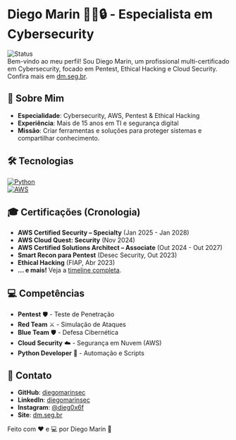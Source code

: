 # Diego Marin 👨‍💻🔒 - Especialista em Cybersecurity

![Status](https://img.shields.io/badge/Status-Ativo-green)  
Bem-vindo ao meu perfil! Sou Diego Marin, um profissional multi-certificado em Cybersecurity, focado em Pentest, Ethical Hacking e Cloud Security. Confira mais em [dm.seg.br](https://dm.seg.br).

## 🚀 Sobre Mim
- **Especialidade**: Cybersecurity, AWS, Pentest & Ethical Hacking  
- **Experiência**: Mais de 15 anos em TI e segurança digital  
- **Missão**: Criar ferramentas e soluções para proteger sistemas e compartilhar conhecimento.

## 🛠️ Tecnologias
[![Python](https://img.shields.io/badge/Python-3670A0?style=for-the-badge&logo=python&logoColor=ffdd54)](https://www.python.org/)  
[![AWS](https://img.shields.io/badge/AWS-FF9900?style=for-the-badge&logo=amazon-aws&logoColor=white)](https://aws.amazon.com/)  

## 🎓 Certificações (Cronologia)
- **AWS Certified Security – Specialty** (Jan 2025 - Jan 2028)  
- **AWS Cloud Quest: Security** (Nov 2024)  
- **AWS Certified Solutions Architect – Associate** (Out 2024 - Out 2027)  
- **Smart Recon para Pentest** (Desec Security, Out 2023)  
- **Ethical Hacking** (FIAP, Abr 2023)  
- **... e mais!** Veja a [timeline completa](https://dm.seg.br#certificacoes).

## 💻 Competências
- **Pentest** 🛡️ - Teste de Penetração  
- **Red Team** ⚔️ - Simulação de Ataques  
- **Blue Team** 🛡️ - Defesa Cibernética  
- **Cloud Security** ☁️ - Segurança em Nuvem (AWS)  
- **Python Developer** 🐍 - Automação e Scripts  

## 📧 Contato
- **GitHub**: [diegomarinsec](https://github.com/diegomarinsec)  
- **LinkedIn**: [diegomarinsec](https://www.linkedin.com/in/diegomarinsec/)  
- **Instagram**: [@dieg0x6f](https://www.instagram.com/dieg0x6f/)  
- **Site**: [dm.seg.br](https://dm.seg.br)  

Feito com ❤️ e 💻 por Diego Marin 🔐

